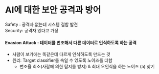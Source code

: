 # AI에 대한 보안 공격과 방어

Safety : 공격자 없는데 시스템 결함 발견  
Security: 공격자 있다고 가정  

#### Evasion Attack : 데이터를 변조해서 다른 데이터로 인식하도록 하는 공격   
- 사람이 보기에는 똑같은데 다르게 인식하도록 만드는 것   
- 원리: Target classifier를 속일 수 있도록 노이즈를 더함   
    - 변조율 최소(사람에 의한 탐지를 방지) & 최대 오인식을 하는 노이즈 (a) 찾기  
    




